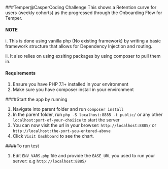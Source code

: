 ###Temper@CasperCoding Challenge
This shows a Retention curve  for users (weekly cohorts) as the progressed through the Onboarding Flow for Temper.

#### NOTE
i. This is done using vanilla php (No existing framework) by writing a basic framework structure that allows for Dependency Injection and routing.

ii. It also relies on using exsiting packages by using composer to pull them in.

#### Requirements
1. Ensure you have PHP 7.1+ installed in your environment
2. Make sure you have composer install in your environment

####Start the app by running
1. Navigate into parent folder and run `composer install`
2. In the parent folder, run `php -S localhost:8885 -t public/`  or any other `localhost:port-of-your-choiice` to start the server 
3. You can now visit the url in your browser: `http://localhost:8885/` or `http://localhost:the-port-you-entered-above`
4. Click `Visit Dashboard` to see the chart.




####To run test
1. Edit `ENV_VARS.php` file and provide the `BASE_URL` you used to run your server: e.g `http://localhost:8885/`  